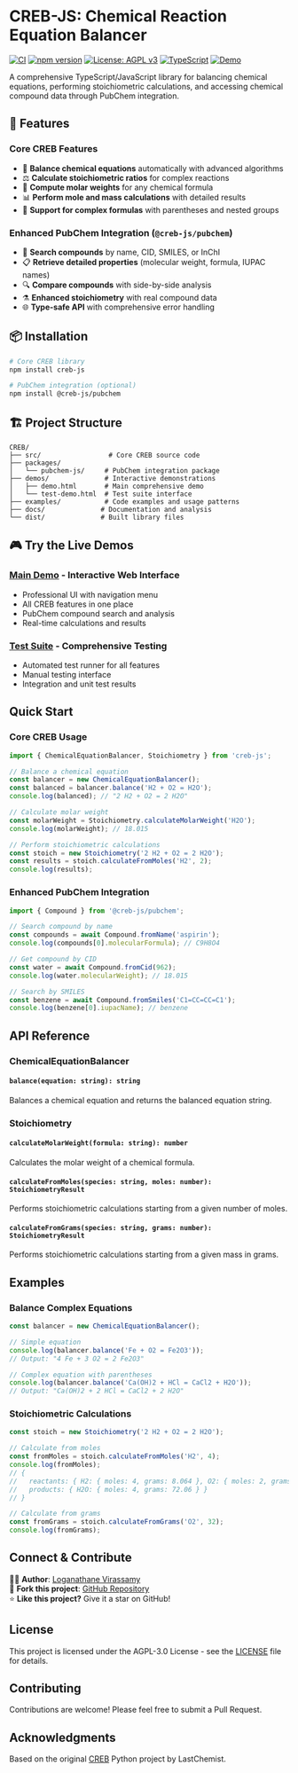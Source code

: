# CREB-JS: Chemical Reaction Equation Balancer

[![CI](https://github.com/vloganathane/CREB/actions/workflows/ci.yml/badge.svg)](https://github.com/vloganathane/CREB/actions/workflows/ci.yml)
[![npm version](https://badge.fury.io/js/creb-js.svg)](https://badge.fury.io/js/creb-js)
[![License: AGPL v3](https://img.shields.io/badge/License-AGPL%20v3-blue.svg)](https://www.gnu.org/licenses/agpl-3.0)
[![TypeScript](https://img.shields.io/badge/TypeScript-Ready-blue.svg)](https://www.typescriptlang.org/)
[![Demo](https://img.shields.io/badge/Demo-Live-green.svg)](https://vloganathane.github.io/CREB/demos/demo.html)

A comprehensive TypeScript/JavaScript library for balancing chemical equations, performing stoichiometric calculations, and accessing chemical compound data through PubChem integration.

## 🚀 Features

### Core CREB Features
- 🧪 **Balance chemical equations** automatically with advanced algorithms
- ⚖️ **Calculate stoichiometric ratios** for complex reactions
- 🧮 **Compute molar weights** for any chemical formula
- 📊 **Perform mole and mass calculations** with detailed results
- 🔬 **Support for complex formulas** with parentheses and nested groups

### Enhanced PubChem Integration (`@creb-js/pubchem`)
- 🧬 **Search compounds** by name, CID, SMILES, or InChI
- 📋 **Retrieve detailed properties** (molecular weight, formula, IUPAC names)
- 🔍 **Compare compounds** with side-by-side analysis
- ⚗️ **Enhanced stoichiometry** with real compound data
- 🌐 **Type-safe API** with comprehensive error handling

## 📦 Installation

```bash
# Core CREB library
npm install creb-js

# PubChem integration (optional)
npm install @creb-js/pubchem
```

## 🏗️ Project Structure

```
CREB/
├── src/                 # Core CREB source code
├── packages/
│   └── pubchem-js/     # PubChem integration package
├── demos/              # Interactive demonstrations
│   ├── demo.html       # Main comprehensive demo
│   └── test-demo.html  # Test suite interface
├── examples/           # Code examples and usage patterns  
├── docs/              # Documentation and analysis
└── dist/              # Built library files
```

## 🎮 Try the Live Demos

### [**Main Demo**](demos/demo.html) - Interactive Web Interface
- Professional UI with navigation menu
- All CREB features in one place
- PubChem compound search and analysis
- Real-time calculations and results

### [**Test Suite**](demos/test-demo.html) - Comprehensive Testing
- Automated test runner for all features
- Manual testing interface
- Integration and unit test results

## Quick Start

### Core CREB Usage

```javascript
import { ChemicalEquationBalancer, Stoichiometry } from 'creb-js';

// Balance a chemical equation
const balancer = new ChemicalEquationBalancer();
const balanced = balancer.balance('H2 + O2 = H2O');
console.log(balanced); // "2 H2 + O2 = 2 H2O"

// Calculate molar weight
const molarWeight = Stoichiometry.calculateMolarWeight('H2O');
console.log(molarWeight); // 18.015

// Perform stoichiometric calculations
const stoich = new Stoichiometry('2 H2 + O2 = 2 H2O');
const results = stoich.calculateFromMoles('H2', 2);
console.log(results);
```

### Enhanced PubChem Integration

```javascript
import { Compound } from '@creb-js/pubchem';

// Search compound by name
const compounds = await Compound.fromName('aspirin');
console.log(compounds[0].molecularFormula); // C9H8O4

// Get compound by CID
const water = await Compound.fromCid(962);
console.log(water.molecularWeight); // 18.015

// Search by SMILES
const benzene = await Compound.fromSmiles('C1=CC=CC=C1');
console.log(benzene[0].iupacName); // benzene
```

## API Reference

### ChemicalEquationBalancer

#### `balance(equation: string): string`
Balances a chemical equation and returns the balanced equation string.

### Stoichiometry

#### `calculateMolarWeight(formula: string): number`
Calculates the molar weight of a chemical formula.

#### `calculateFromMoles(species: string, moles: number): StoichiometryResult`
Performs stoichiometric calculations starting from a given number of moles.

#### `calculateFromGrams(species: string, grams: number): StoichiometryResult`
Performs stoichiometric calculations starting from a given mass in grams.

## Examples

### Balance Complex Equations

```javascript
const balancer = new ChemicalEquationBalancer();

// Simple equation
console.log(balancer.balance('Fe + O2 = Fe2O3'));
// Output: "4 Fe + 3 O2 = 2 Fe2O3"

// Complex equation with parentheses
console.log(balancer.balance('Ca(OH)2 + HCl = CaCl2 + H2O'));
// Output: "Ca(OH)2 + 2 HCl = CaCl2 + 2 H2O"
```

### Stoichiometric Calculations

```javascript
const stoich = new Stoichiometry('2 H2 + O2 = 2 H2O');

// Calculate from moles
const fromMoles = stoich.calculateFromMoles('H2', 4);
console.log(fromMoles);
// {
//   reactants: { H2: { moles: 4, grams: 8.064 }, O2: { moles: 2, grams: 63.998 } },
//   products: { H2O: { moles: 4, grams: 72.06 } }
// }

// Calculate from grams
const fromGrams = stoich.calculateFromGrams('O2', 32);
console.log(fromGrams);
```

## Connect & Contribute

👨‍💻 **Author**: [Loganathane Virassamy](https://www.linkedin.com/in/loganathane-virassamy/)  
🍴 **Fork this project**: [GitHub Repository](https://github.com/vloganathane/CREB)  
⭐ **Like this project?** Give it a star on GitHub!

## License

This project is licensed under the AGPL-3.0 License - see the [LICENSE](LICENSE) file for details.

## Contributing

Contributions are welcome! Please feel free to submit a Pull Request.

## Acknowledgments

Based on the original [CREB](https://github.com/LastChemist/CREB-Chemical_Reaction_Equation_Balancer) Python project by LastChemist.
